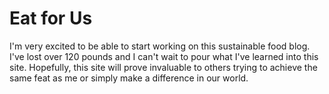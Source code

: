 # Eat for Us

I'm very excited to be able to start working on this sustainable food blog. I've lost over 120 pounds and I can't wait to pour what I've learned into this site. Hopefully, this site will prove invaluable to others trying to achieve the same feat as me or simply make a difference in our world. 
